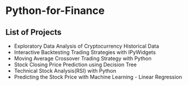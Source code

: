 # Python-for-Finance
## List of Projects
* Exploratory Data Analysis of Cryptocurrency Historical Data
* Interactive Backtesting Trading Strategies with IPyWidgets
* Moving Average Crossover Trading Strategy with Python
* Stock Closing Price Prediction using Decision Tree
* Technical Stock Analysis(RSI) with Python
* Predicting the Stock Price with Machine Learning - Linear Regression

